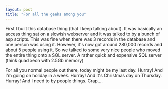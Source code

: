 ```yaml
---
layout: post
title: "For all the geeks among you"
---
```

<geek>First I built this database thing (that I keep talking about). It was
basically an access thing sat on a slowish webserver and it was talked to by a
bunch of asp scripts. This was fine when there was 3 records in the database
and one person was using it. However, it's now got around 280,000 records and
about 5 people using it. So we talked to some very nice people who moved the
entire thing onto a SQL server. A rather quick and expensive SQL server (think
quad xeon with 2.5Gb memory)</geek>

For all you normal people out there, today might be my last day. Hurray! And
I'm going on holiday in a week. Hurray! And it's Christmas day on Thursday.
Hurray! And I need to by people things. Crap....
